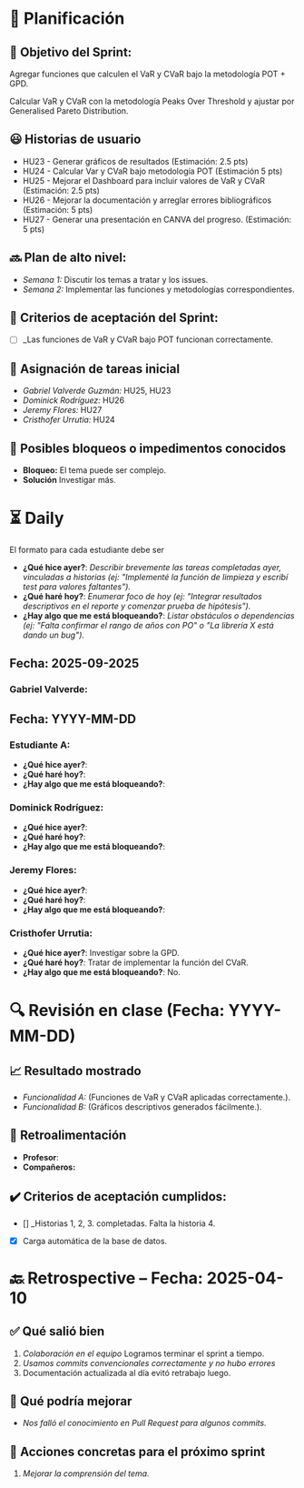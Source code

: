 # 📆  Planificación

## 🎯  Objetivo del Sprint:


 Agregar funciones que calculen el VaR y CVaR bajo la metodología POT + GPD.

Calcular VaR y CVaR con la metodología Peaks Over Threshold y ajustar por Generalised Pareto Distribution.

## 😃  Historias de usuario

- HU23 - Generar gráficos de resultados (Estimación: 2.5 pts)
- HU24 - Calcular Var y CVaR bajo metodología POT (Estimación 5 pts)
- HU25 - Mejorar el Dashboard para incluir valores de VaR y CVaR (Estimación: 2.5 pts)
- HU26 - Mejorar la documentación y arreglar errores bibliográficos (Estimación: 5 pts)
- HU27 - Generar una presentación en CANVA del progreso. (Estimación: 5 pts)

## 🔜  Plan de alto nivel:
- *Semana 1:* Discutir los temas a tratar y los issues.
- *Semana 2:* Implementar las funciones y metodologías correspondientes.

## 🥇  Criterios de aceptación del Sprint:
- [ ] _Las funciones de VaR y CVaR bajo POT funcionan correctamente.

## 📌  Asignación de tareas inicial
- *Gabriel Valverde Guzmán:* HU25, HU23
- *Dominick Rodríguez:* HU26
- *Jeremy Flores:* HU27
- *Cristhofer Urrutia:* HU24

## 🚫 Posibles bloqueos o impedimentos conocidos

- **Bloqueo:** El tema puede ser complejo.
- **Solución** Investigar más.

# ⏳  Daily

El formato para cada estudiante debe ser

- **¿Qué hice ayer?**: _Describir brevemente las tareas completadas ayer, vinculadas a historias (ej: "Implementé la función de limpieza y escribí test para valores faltantes")._
- **¿Qué haré hoy?**: _Enumerar foco de hoy (ej: "Integrar resultados descriptivos en el reporte y comenzar prueba de hipótesis")._
- **¿Hay algo que me está bloqueando?**: _Listar obstáculos o dependencias (ej: "Falta confirmar el rango de años con PO" o "La librería X está dando un bug")._


##  Fecha: 2025-09-2025

### Gabriel Valverde:

##  Fecha: YYYY-MM-DD

### Estudiante A:

- **¿Qué hice ayer?**:
- **¿Qué haré hoy?**:
- **¿Hay algo que me está bloqueando?**:

### Dominick Rodríguez:
- **¿Qué hice ayer?**:
- **¿Qué haré hoy?**:
- **¿Hay algo que me está bloqueando?**:

### Jeremy Flores:
- **¿Qué hice ayer?**:
- **¿Qué haré hoy?**:
- **¿Hay algo que me está bloqueando?**:

### Cristhofer Urrutia:
- **¿Qué hice ayer?**: Investigar sobre la GPD.
- **¿Qué haré hoy?**: Tratar de implementar la función del CVaR.
- **¿Hay algo que me está bloqueando?**: No.



# 🔍   Revisión en clase (Fecha: YYYY-MM-DD)

## 📈  Resultado mostrado

- *Funcionalidad A:* (Funciones de VaR y CVaR aplicadas correctamente.).
- *Funcionalidad B:* (Gráficos descriptivos generados fácilmente.).


## :arrows_counterclockwise:  Retroalimentación

- **Profesor**:
- **Compañeros:**


## ✔️  Criterios de aceptación cumplidos:
- [] _Historias 1, 2, 3. completadas. Falta la historia 4.
- [x] Carga automática de la base de datos.


# 🔙  Retrospective – Fecha: 2025-04-10

## :white_check_mark: Qué salió bien
1.  _Colaboración en el equipo_ Logramos terminar el sprint a tiempo.
1.  _Usamos commits convencionales correctamente y no hubo errores_
1.  Documentación actualizada al día evitó retrabajo luego.


## :no_good: Qué podría mejorar

- _Nos falló el conocimiento en Pull Request para algunos commits._


## :pencil: Acciones concretas  para el próximo sprint
1. _Mejorar la comprensión del tema._
